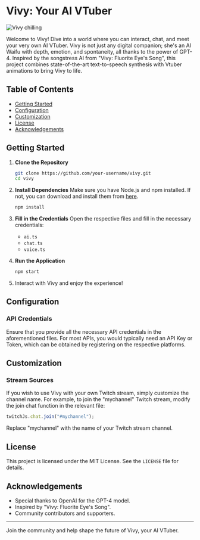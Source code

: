 # Vivy: Your AI VTuber

![Vivy chilling](https://vivy.club/desk.jpg)

Welcome to Vivy! Dive into a world where you can interact, chat, and meet your very own AI VTuber. Vivy is not just any digital companion; she's an AI Waifu with depth, emotion, and spontaneity, all thanks to the power of GPT-4. Inspired by the songstress AI from "Vivy: Fluorite Eye's Song", this project combines state-of-the-art text-to-speech synthesis with Vtuber animations to bring Vivy to life.

## Table of Contents
- [Getting Started](#getting-started)
- [Configuration](#configuration)
- [Customization](#customization)
- [License](#license)
- [Acknowledgements](#acknowledgements)

## Getting Started

1. **Clone the Repository**
   ```bash
   git clone https://github.com/your-username/vivy.git
   cd vivy
   ```

2. **Install Dependencies**
   Make sure you have Node.js and npm installed. If not, you can download and install them from [here](https://nodejs.org/).
   ```bash
   npm install
   ```

3. **Fill in the Credentials**
   Open the respective files and fill in the necessary credentials:
   - `ai.ts`
   - `chat.ts`
   - `voice.ts`

4. **Run the Application**
   ```bash
   npm start
   ```

5. Interact with Vivy and enjoy the experience!

## Configuration

### API Credentials
Ensure that you provide all the necessary API credentials in the aforementioned files. For most APIs, you would typically need an API Key or Token, which can be obtained by registering on the respective platforms.

## Customization

### Stream Sources
If you wish to use Vivy with your own Twitch stream, simply customize the channel name. For example, to join the "mychannel" Twitch stream, modify the join chat function in the relevant file:

```javascript
twitchJs.chat.join("#mychannel");
```

Replace "mychannel" with the name of your Twitch stream channel.

## License
This project is licensed under the MIT License. See the `LICENSE` file for details.

## Acknowledgements
- Special thanks to OpenAI for the GPT-4 model.
- Inspired by "Vivy: Fluorite Eye's Song".
- Community contributors and supporters.

---

Join the community and help shape the future of Vivy, your AI VTuber.
